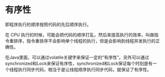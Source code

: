 # 有序性

即程序执行的顺序按照代码的先后顺序执行。

在 CPU 执行的时候，可能会把代码的顺序打乱，然后来提高执行的效率，叫做指令重排序，指令重排序不会影响单个线程的执行，但是会影响到线程并发执行的正确性。

在Java里面，可以通过volatile关键字来保证一定的“有序性”。另外可以通过synchronized和Lock来保证有序性，synchronized和Lock保证每个时刻是有一个线程执行同步代码，相当于是让线程顺序执行同步代码，就保证了有序性。
